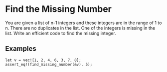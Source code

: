 # Find the Missing Number

You are given a list of n-1 integers and these integers are in the range of 1 to n. There are no duplicates in the list. One of the integers is missing in the list. Write an efficient code to find the missing integer.

## Examples

```rust, noplayground
let v = vec![1, 2, 4, 6, 3, 7, 8];
assert_eq!(find_missing_number(&v), 5);
```

